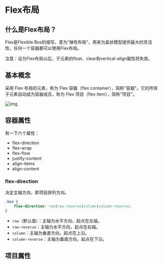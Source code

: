 # Flex布局

## 什么是Flex布局？

Flex是Flexible Box的缩写，意为“弹性布局”，用来为盒状模型提供最大的灵活性。任何一个容器都可以使用Flex布局。

注意：设为Flex布局以后，子元素的float、clear和vertical-align属性将失效。

## 基本概念

采用 Flex 布局的元素，称为 Flex 容器（flex container），简称"容器"。它的所有子元素自动成为容器成员，称为 Flex 项目（flex item），简称"项目"。

![img](https://i.loli.net/2020/09/24/3ZqQTceGxi1mKaF.png)

## 容器属性

有一下六个属性：

- flex-direction
- flex-wrap
- flex-flow
- justify-content
- align-items
- align-content

### flex-direction

决定主轴方向，即项目排列方向。

```css
.box {
	flex-direction: row|row-reverse|column|column-reverse;
}
```

- `row`（默认值）：主轴为水平方向，起点在左端。
- `row-reverse`：主轴为水平方向，起点在右端。
- `column`：主轴为垂直方向，起点在上沿。
- `column-reverse`：主轴为垂直方向，起点在下沿。



## 项目属性